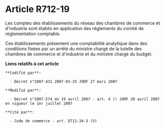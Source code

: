 # Article R712-19

Les comptes des établissements du réseau des chambres de commerce et d'industrie sont établis en application des règlements
du comité de réglementation comptable.

Ces établissements présentent une comptabilité analytique dans des conditions fixées par un arrêté du ministre chargé de la
tutelle des chambres de commerce et d'industrie et du ministre chargé du budget.

**Liens relatifs à cet article**

	**Codifié par**:

	  - Décret n°2007-431 2007-03-25 JORF 27 mars 2007

	**Modifié par**:

	  - Décret n°2007-574 du 19 avril 2007 - art. 4 () JORF 20 avril 2007 en vigueur le 1er juillet 2007

	**Cité par**:

	  - Code de commerce - art. D711-34-3 (V)
